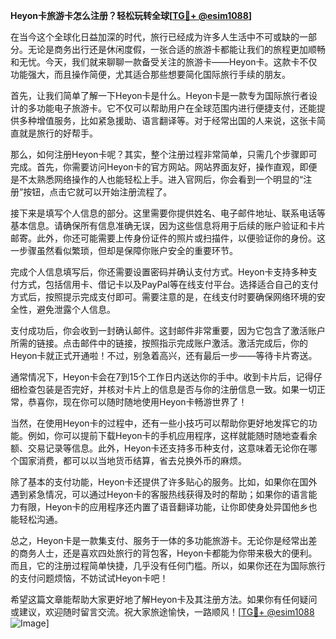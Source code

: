 **Heyon卡旅游卡怎么注册？轻松玩转全球[[TG💪+ @esim1088](https://t.me/s/esim1088)]**

在当今这个全球化日益加深的时代，旅行已经成为许多人生活中不可或缺的一部分。无论是商务出行还是休闲度假，一张合适的旅游卡都能让我们的旅程更加顺畅和无忧。今天，我们就来聊聊一款备受关注的旅游卡——Heyon卡。这款卡不仅功能强大，而且操作简便，尤其适合那些想要简化国际旅行手续的朋友。

首先，让我们简单了解一下Heyon卡是什么。Heyon卡是一款专为国际旅行者设计的多功能电子旅游卡。它不仅可以帮助用户在全球范围内进行便捷支付，还能提供多种增值服务，比如紧急援助、语言翻译等。对于经常出国的人来说，这张卡简直就是旅行的好帮手。

那么，如何注册Heyon卡呢？其实，整个注册过程非常简单，只需几个步骤即可完成。首先，你需要访问Heyon卡的官方网站。网站界面友好，操作直观，即便是不太熟悉网络操作的人也能轻松上手。进入官网后，你会看到一个明显的“注册”按钮，点击它就可以开始注册流程了。

接下来是填写个人信息的部分。这里需要你提供姓名、电子邮件地址、联系电话等基本信息。请确保所有信息准确无误，因为这些信息将用于后续的账户验证和卡片邮寄。此外，你还可能需要上传身份证件的照片或扫描件，以便验证你的身份。这一步骤虽然看似繁琐，但却是保障你账户安全的重要环节。

完成个人信息填写后，你还需要设置密码并确认支付方式。Heyon卡支持多种支付方式，包括信用卡、借记卡以及PayPal等在线支付平台。选择适合自己的支付方式后，按照提示完成支付即可。需要注意的是，在线支付时要确保网络环境的安全性，避免泄露个人信息。

支付成功后，你会收到一封确认邮件。这封邮件非常重要，因为它包含了激活账户所需的链接。点击邮件中的链接，按照指示完成账户激活。激活完成后，你的Heyon卡就正式开通啦！不过，别急着高兴，还有最后一步——等待卡片寄送。

通常情况下，Heyon卡会在7到15个工作日内送达你的手中。收到卡片后，记得仔细检查包装是否完好，并核对卡片上的信息是否与你的注册信息一致。如果一切正常，恭喜你，现在你可以随时随地使用Heyon卡畅游世界了！

当然，在使用Heyon卡的过程中，还有一些小技巧可以帮助你更好地发挥它的功能。例如，你可以提前下载Heyon卡的手机应用程序，这样就能随时随地查看余额、交易记录等信息。此外，Heyon卡还支持多币种支付，这意味着无论你在哪个国家消费，都可以以当地货币结算，省去兑换外币的麻烦。

除了基本的支付功能，Heyon卡还提供了许多贴心的服务。比如，如果你在国外遇到紧急情况，可以通过Heyon卡的客服热线获得及时的帮助；如果你的语言能力有限，Heyon卡的应用程序还内置了语音翻译功能，让你即使身处异国他乡也能轻松沟通。

总之，Heyon卡是一款集支付、服务于一体的多功能旅游卡。无论你是经常出差的商务人士，还是喜欢四处旅行的背包客，Heyon卡都能为你带来极大的便利。而且，它的注册过程简单快捷，几乎没有任何门槛。所以，如果你还在为国际旅行的支付问题烦恼，不妨试试Heyon卡吧！

希望这篇文章能帮助大家更好地了解Heyon卡及其注册方法。如果你有任何疑问或建议，欢迎随时留言交流。祝大家旅途愉快，一路顺风！[[TG💪+ @esim1088](https://t.me/s/esim1088) ![Image](https://i.postimg.cc/4NQfJmqS/Snipaste-2025-05-13-00-14-12.png)]